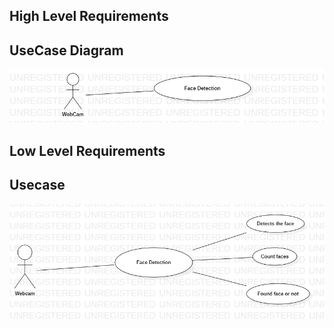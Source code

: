 ﻿## High Level Requirements
## UseCase Diagram
![C:\Users\ADMIN\Desktop\UseCaseDiagram1.png](UseCase_H.png)
## Low Level Requirements
## Usecase 
![C:\Users\ADMIN\Desktop\UseCaseDiagram2.png](UseCase_L.png)

